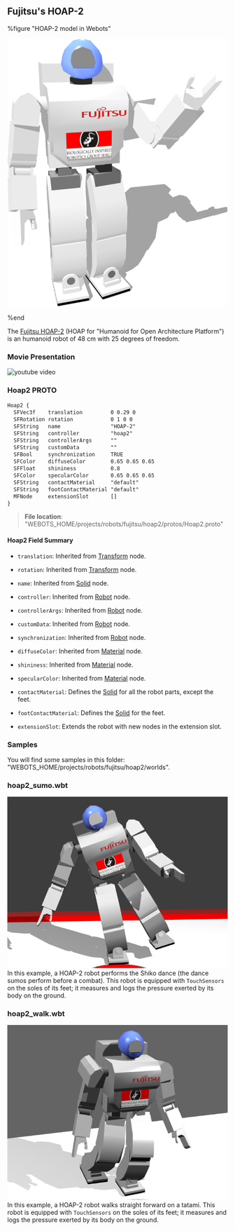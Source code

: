 ## Fujitsu's HOAP-2

%figure "HOAP-2 model in Webots"

![model.png](images/robots/hoap2/model.png)

%end

The [Fujitsu HOAP-2](https://en.wikipedia.org/wiki/HOAP) (HOAP for "Humanoid for Open Architecture Platform") is an humanoid robot of 48 cm with 25 degrees of freedom.

### Movie Presentation

![youtube video](https://www.youtube.com/watch?v=xuVxFqmRl2g)

### Hoap2 PROTO

```
Hoap2 {
  SFVec3f    translation         0 0.29 0
  SFRotation rotation            0 1 0 0
  SFString   name                "HOAP-2"
  SFString   controller          "hoap2"
  SFString   controllerArgs      ""
  SFString   customData          ""
  SFBool     synchronization     TRUE
  SFColor    diffuseColor        0.65 0.65 0.65
  SFFloat    shininess           0.8
  SFColor    specularColor       0.65 0.65 0.65
  SFString   contactMaterial     "default"
  SFString   footContactMaterial "default"
  MFNode     extensionSlot       []
}
```

> **File location**: "WEBOTS\_HOME/projects/robots/fujitsu/hoap2/protos/Hoap2.proto"

#### Hoap2 Field Summary

- `translation`: Inherited from [Transform](../reference/transform.md) node.

- `rotation`: Inherited from [Transform](../reference/transform.md) node.

- `name`: Inherited from [Solid](../reference/solid.md) node.

- `controller`: Inherited from [Robot](../reference/robot.md) node.

- `controllerArgs`: Inherited from [Robot](../reference/robot.md) node.

- `customData`: Inherited from [Robot](../reference/robot.md) node.

- `synchronization`: Inherited from [Robot](../reference/robot.md) node.

- `diffuseColor`: Inherited from [Material](../reference/material.md) node.

- `shininess`: Inherited from [Material](../reference/material.md) node.

- `specularColor`: Inherited from [Material](../reference/material.md) node.

- `contactMaterial`: Defines the [Solid](../reference/solid.md) for all the robot parts, except the feet.

- `footContactMaterial`: Defines the [Solid](../reference/solid.md) for the feet.

- `extensionSlot`: Extends the robot with new nodes in the extension slot.

### Samples

You will find some samples in this folder: "WEBOTS\_HOME/projects/robots/fujitsu/hoap2/worlds".

### hoap2\_sumo.wbt

![hoap2_sumo.wbt.png](images/robots/hoap2/hoap2_sumo.wbt.png) In this example, a HOAP-2 robot performs the Shiko dance (the dance sumos perform before a combat).
This robot is equipped with `TouchSensors` on the soles of its feet; it measures and logs the pressure exerted by its body on the ground.

### hoap2\_walk.wbt

![hoap2_walk.wbt.png](images/robots/hoap2/hoap2_walk.wbt.png) In this example, a HOAP-2 robot walks straight forward on a tatami.
This robot is equipped with `TouchSensors` on the soles of its feet; it measures and logs the pressure exerted by its body on the ground.
